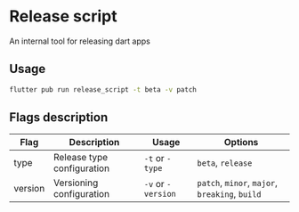 # Release script

An internal tool for releasing dart apps
## Usage

```bash
flutter pub run release_script -t beta -v patch
```

## Flags description

| Flag       | Description                | Usage              | Options                                        | 
| ---------- | -------------------------- | ------------------ | ---------------------------------------------- |
| type       | Release type configuration | `-t` or `-type`    | `beta`, `release`                              |
| version    | Versioning configuration   | `-v` or `-version` | `patch`, `minor`, `major`, `breaking`, `build` |

